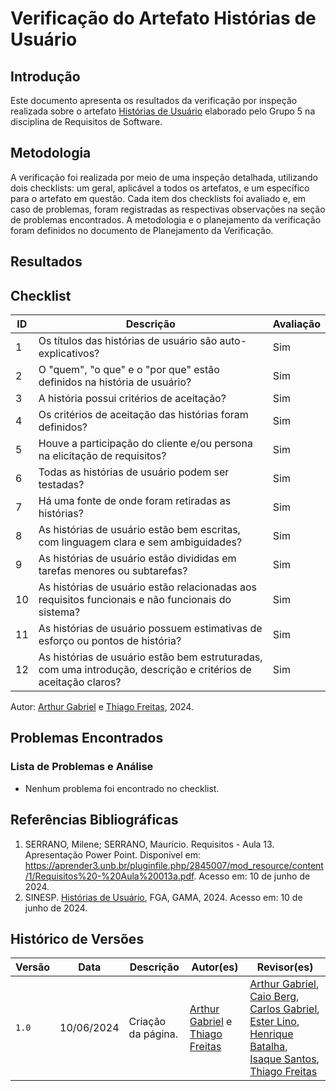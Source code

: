 # Verificação do Artefato Histórias de Usuário

## Introdução

Este documento apresenta os resultados da verificação por inspeção realizada sobre o artefato [Histórias de Usuário](https://requisitos-de-software.github.io/2024.1-Sinesp_Cidadao/Modelagem/Agil/Historias_de_Usuario/) elaborado pelo Grupo 5 na disciplina de Requisitos de Software.

## Metodologia

A verificação foi realizada por meio de uma inspeção detalhada, utilizando dois checklists: um geral, aplicável a todos os artefatos, e um específico para o artefato em questão. Cada item dos checklists foi avaliado e, em caso de problemas, foram registradas as respectivas observações na seção de problemas encontrados. A metodologia e o planejamento da verificação foram definidos no documento de Planejamento da Verificação.

## Resultados

## Checklist

| ID  | Descrição                                                                                  | Avaliação |
|-----|--------------------------------------------------------------------------------------------|-----------|
| 1   | Os títulos das histórias de usuário são auto-explicativos?                                 | Sim       |
| 2   | O "quem", "o que" e o "por que" estão definidos na história de usuário?                    | Sim       |
| 3   | A história possui critérios de aceitação?                                                  | Sim       |
| 4   | Os critérios de aceitação das histórias foram definidos?                                   | Sim       |
| 5   | Houve a participação do cliente e/ou persona na elicitação de requisitos?                  | Sim       |
| 6   | Todas as histórias de usuário podem ser testadas?                                          | Sim       |
| 7   | Há uma fonte de onde foram retiradas as histórias?                                         | Sim       |
| 8   | As histórias de usuário estão bem escritas, com linguagem clara e sem ambiguidades?        | Sim       |
| 9   | As histórias de usuário estão divididas em tarefas menores ou subtarefas?                  | Sim       |
| 10  | As histórias de usuário estão relacionadas aos requisitos funcionais e não funcionais do sistema?| Sim |
| 11  | As histórias de usuário possuem estimativas de esforço ou pontos de história?              | Sim       |
| 12  | As histórias de usuário estão bem estruturadas, com uma introdução, descrição e critérios de aceitação claros?| Sim |


Autor: [Arthur Gabriel](https://github.com/ArthurGabrieel) e [Thiago Freitas](https://github.com/thiagorfreitas), 2024.

## Problemas Encontrados
### Lista de Problemas e Análise
- Nenhum problema foi encontrado no checklist.

## Referências Bibliográficas

1. SERRANO, Milene; SERRANO, Maurício. Requisitos - Aula 13. Apresentação Power Point. Disponível em: https://aprender3.unb.br/pluginfile.php/2845007/mod_resource/content/1/Requisitos%20-%20Aula%20013a.pdf. Acesso em: 10 de junho de 2024.
2. SINESP. [Histórias de Usuário](https://requisitos-de-software.github.io/2024.1-Sinesp_Cidadao/Modelagem/Agil/Historias_de_Usuario/), FGA, GAMA, 2024. Acesso em: 10 de junho de 2024.

## Histórico de Versões

| Versão | Data       | Descrição          | Autor(es)                                                                                                 | Revisor(es)                                                                                                                                                                                                                                                                                                                           |
| ------ | ---------- | ------------------ | --------------------------------------------------------------------------------------------------------- | ------------------------------------------------------------------------------------------------------------------------------------------------------------------------------------------------------------------------------------------------------------------------------------------------------------------------------------- |
| `1.0`  | 10/06/2024 | Criação da página. | [Arthur Gabriel](https://github.com/ArthurGabrieel) e [Thiago Freitas](https://github.com/thiagorfreitas) | [Arthur Gabriel](ArthurGabrieel), [Caio Berg](https://github.com/Caio-bergbjj), [Carlos Gabriel](https://github.com/TheCarlosRamos), [Ester Lino](https://github.com/esteerlino), [Henrique Batalha](https://github.com/HeBatalha), [Isaque Santos](https://github.com/IsaqueSH), [Thiago Freitas](https://github.com/thiagorfreitas) |